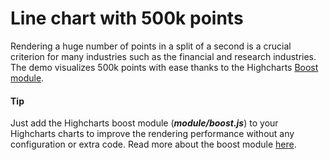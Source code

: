 # Line chart with 500k points
Rendering a huge number of points in a split of a second is a crucial criterion for many industries such as the financial and research industries. The demo visualizes 500k points with ease thanks to the Highcharts [Boost module](https://www.highcharts.com/blog/news/175-highcharts-performance-boost/).
####  Tip
Just add the Highcharts boost module (***module/boost.js***) to your Highcharts charts to improve the rendering performance without any configuration or extra code.
Read more about the boost module [here](https://www.highcharts.com/docs/advanced-chart-features/boost-module).